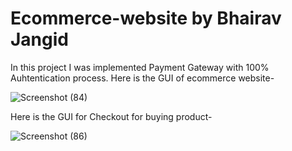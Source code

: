 # Ecommerce-website by Bhairav Jangid
In this project I was implemented Payment Gateway with 100% Auhtentication process.
Here is the GUI of ecommerce website- 

![Screenshot (84)](https://user-images.githubusercontent.com/114358084/227484746-473f82c6-82c0-46dd-bca1-8e6fa8c6243f.png)

Here is the GUI for Checkout for buying product-

![Screenshot (86)](https://user-images.githubusercontent.com/114358084/227485573-856e3d2e-ca3c-4af6-9165-1161a2c8f128.png)
